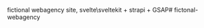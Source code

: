 fictional webagency site, svelte\sveltekit + strapi + GSAP#   f i c t o n a l - w e b a g e n c y  
 